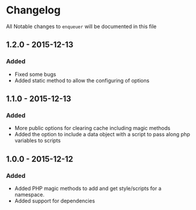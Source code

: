 # Changelog

All Notable changes to `enqueuer` will be documented in this file

## 1.2.0 - 2015-12-13

### Added
- Fixed some bugs
- Added static method to allow the configuring of options

## 1.1.0 - 2015-12-13

### Added
- More public options for clearing cache including magic methods
- Added the option to include a data object with a script to pass along php variables to scripts

## 1.0.0 - 2015-12-12

### Added
- Added PHP magic methods to add and get style/scripts for a namespace.
- Added support for dependencies
